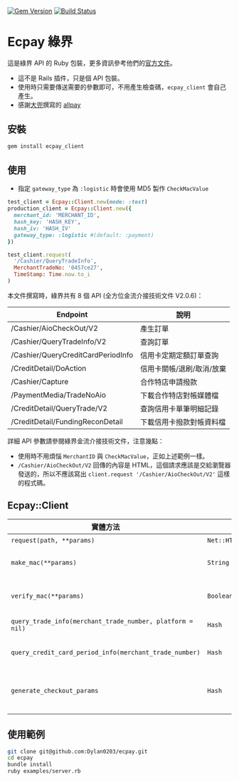 [![Gem Version](https://badge.fury.io/rb/ecpay_client.svg)](https://badge.fury.io/rb/ecpay_client)
[![Build Status](https://travis-ci.org/CalvertYang/ecpay.svg?branch=master)](https://travis-ci.org/CalvertYang/ecpay)

# Ecpay 綠界

這是綠界 API 的 Ruby 包裝，更多資訊參考他們的[官方文件](https://www.ecpay.com.tw/Content/files/ecpay_011.pdf)。

- 這不是 Rails 插件，只是個 API 包裝。
- 使用時只需要傳送需要的參數即可，不用產生檢查碼，`ecpay_client` 會自己產生。
- 感謝[大兜](https://github.com/tonytonyjan)撰寫的 [allpay](https://github.com/tonytonyjan/allpay)

## 安裝

```bash
gem install ecpay_client
```

## 使用

- 指定 `gateway_type` 為 `:logistic` 時會使用 MD5 製作 `CheckMacValue`

```ruby
test_client = Ecpay::Client.new(mode: :test)
production_client = Ecpay::Client.new({
  merchant_id: 'MERCHANT_ID',
  hash_key: 'HASH_KEY',
  hash_iv: 'HASH_IV'
  gateway_type: :logistic #(default: :payment)
})

test_client.request(
  '/Cashier/QueryTradeInfo',
  MerchantTradeNo: '0457ce27',
  TimeStamp: Time.now.to_i
)
```

本文件撰寫時，綠界共有 8 個 API (全方位金流介接技術文件 V2.0.6)：

| Endpoint                           | 說明                      |
| ---------------------------------- | ------------------------- |
| /Cashier/AioCheckOut/V2            | 產生訂單                  |
| /Cashier/QueryTradeInfo/V2         | 查詢訂單                  |
| /Cashier/QueryCreditCardPeriodInfo | 信用卡定期定額訂單查詢    |
| /CreditDetail/DoAction             | 信用卡關帳/退刷/取消/放棄 |
| /Cashier/Capture                   | 合作特店申請撥款          |
| /PaymentMedia/TradeNoAio           | 下載合作特店對帳媒體檔    |
| /CreditDetail/QueryTrade/V2        | 查詢信用卡單筆明細記錄    |
| /CreditDetail/FundingReconDetail   | 下載信用卡撥款對帳資料檔  |

詳細 API 參數請參閱綠界金流介接技術文件，注意幾點：

- 使用時不用煩惱 `MerchantID` 與 `CheckMacValue`，正如上述範例一樣。
- `/Cashier/AioCheckOut/V2` 回傳的內容是 HTML，這個請求應該是交給瀏覽器發送的，所以不應該寫出 `client.request '/Cashier/AioCheckOut/V2'` 這樣的程式碼。

## Ecpay::Client

| 實體方法                                                     | 回傳                | 說明                                                                                                               |
| ------------------------------------------------------------ | ------------------- | ------------------------------------------------------------------------------------------------------------------ |
| `request(path, **params)`                                    | `Net::HTTPResponse` | 發送 API 請求                                                                                                      |
| `make_mac(**params)`                                         | `String`            | 用於產生 `CheckMacValue`，單純做加密，`params` 需要完整包含到 `MerchantID`                                         |
| `verify_mac(**params)`                                       | `Boolean`           | 用於檢查收到的參數，其檢查碼是否正確，這用在綠界的 `ReturnURL` 與 `PeriodReturnURL` 參數上。                       |
| `query_trade_info(merchant_trade_number, platform = nil)`    | `Hash`              | `/Cashier/QueryTradeInfo/V2` 的捷徑方法，將 `TimeStamp` 設定為當前時間                                             |
| `query_credit_card_period_info(merchant_trade_number)`       | `Hash`              | `/Cashier/QueryCreditCardPeriodInfo` 的捷徑方法，將 `TimeStamp` 設定為當前時間                                     |
| `generate_checkout_params`                                   | `Hash`              | 用於產生 `/Cashier/AioCheckOut/V2` 表單需要的參數，`MerchantTradeDate`、`MerchantTradeNo`、`PaymentType`，可省略。 |

## 使用範例

```bash
git clone git@github.com:Dylan0203/ecpay.git
cd ecpay
bundle install
ruby examples/server.rb
```
